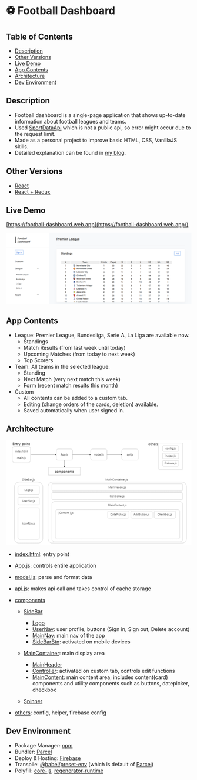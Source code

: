 # ⚽ Football Dashboard

## Table of Contents

- [Description](https://github.com/sanginchun/football-dashboard#description)
- [Other Versions](https://github.com/sanginchun/football-dashboard#other-versions)
- [Live Demo](https://github.com/sanginchun/football-dashboard#live-demo)
- [App Contents](https://github.com/sanginchun/football-dashboard#app-contents)
- [Architecture](https://github.com/sanginchun/football-dashboard#architecture)
- [Dev Environment](https://github.com/sanginchun/football-dashboard#dev-environment)

## Description

- Football dashboard is a single-page application that shows up-to-date information about football leagues and teams.
- Used [SportDataApi](https://sportdataapi.com/football-soccer-api) which is not a public api, so error might occur due to the request limit.
- Made as a personal project to improve basic HTML, CSS, VanillaJS skills.
- Detailed explanation can be found in [my blog](https://sanginchun.github.io/post/football-dashboard-start/).

## Other Versions

- [React](https://github.com/sanginchun/football-dashboard-react)
- [React + Redux](https://github.com/sanginchun/football-dashboard-react-redux)

## Live Demo

[https://football-dashboard.web.app](https://football-dashboard.web.app/)

[![Screenshot](https://github.com/sanginchun/football-dashboard/blob/master/readme-img/screenshot.png)](https://football-dashboard.web.app/)

## App Contents

- League: Premier League, Bundesliga, Serie A, La Liga are available now.
  - Standings
  - Match Results (from last week until today)
  - Upcoming Matches (from today to next week)
  - Top Scorers
- Team: All teams in the selected league.
  - Standing
  - Next Match (very next match this week)
  - Form (recent match results this month)
- Custom
  - All contents can be added to a custom tab.
  - Editing (change orders of the cards, deletion) available.
  - Saved automatically when user signed in.

## Architecture

![Architecture](https://github.com/sanginchun/football-dashboard/blob/master/readme-img/architecture.png)

- [index.html](https://github.com/sanginchun/football-dashboard/blob/master/index.html): entry point

- [App.js](https://github.com/sanginchun/football-dashboard/blob/master/src/App.js): controls entire application

- [model.js](https://github.com/sanginchun/football-dashboard/blob/master/src/model.js): parse and format data

- [api.js](https://github.com/sanginchun/football-dashboard/blob/master/src/api/api.js): makes api call and takes control of cache storage

- [components](https://github.com/sanginchun/football-dashboard/tree/master/src/components)

  - [SideBar](https://github.com/sanginchun/football-dashboard/tree/master/src/components/sidebar)

    - [Logo](https://github.com/sanginchun/football-dashboard/tree/master/src/components/sidebar/logo)
    - [UserNav](https://github.com/sanginchun/football-dashboard/tree/master/src/components/sidebar/user-nav): user profile, buttons (Sign in, Sign out, Delete account)
    - [MainNav](https://github.com/sanginchun/football-dashboard/tree/master/src/components/sidebar/main-nav): main nav of the app
    - [SideBarBtn](https://github.com/sanginchun/football-dashboard/tree/master/src/components/sidebar/sidebar-btn): activated on mobile devices

  - [MainContainer](https://github.com/sanginchun/football-dashboard/tree/master/src/components/main-container): main display area

    - [MainHeader](https://github.com/sanginchun/football-dashboard/tree/master/src/components/main-container/main-header)
    - [Controller](https://github.com/sanginchun/football-dashboard/tree/master/src/components/main-container/controller): activated on custom tab, controls edit functions
    - [MainContent](https://github.com/sanginchun/football-dashboard/tree/master/src/components/main-container/main-content): main content area; includes content(card) components and utility components such as buttons, datepicker, checkbox

  - [Spinner](https://github.com/sanginchun/football-dashboard/tree/master/src/components/Spinner)

- [others](https://github.com/sanginchun/football-dashboard/tree/master/src/others/): config, helper, firebase config

## Dev Environment

- Package Manager: [npm](https://www.npmjs.com/)
- Bundler: [Parcel](https://parceljs.org/)
- Deploy & Hosting: [Firebase](https://firebase.google.com/)
- Transpile: [@babel/preset-env](https://babeljs.io/docs/en/babel-preset-env) (which is default of [Parcel](https://parceljs.org/javascript.html#default-babel-transforms))
- Polyfill: [core-js](https://www.npmjs.com/package/core-js/), [regenerator-runtime](https://www.npmjs.com/package/regenerator-runtime)
